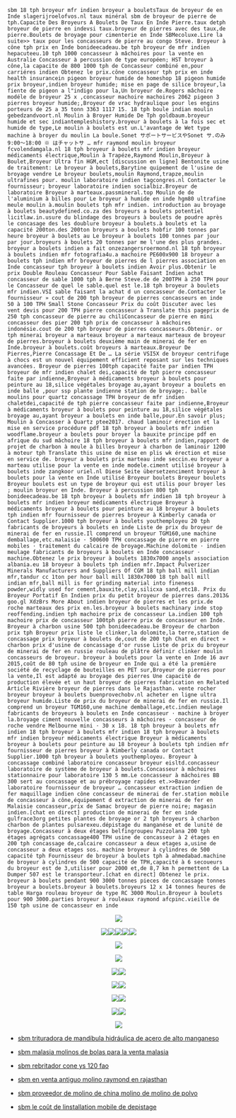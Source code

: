 
```
sbm 18 tph broyeur mfr indien broyeur a bouletsTaux de broyeur de en Inde slagerijroelofvos.nl taux minéral sbm de broyeur de pierre de tph.Capacite Des Broyeurs A Boulets De Taux En Inde Pierre.taux detph broyeur de pierre en indevsi taux.broyeur de pierres avec des taux,de pierre.Boulets de broyage pour cimenterie en Inde SBMecoluxe.Lire la suite>> taux pour les concasseurs de pierre au congo Steve. Broyeur à cône tph prix en Inde bonideecadeau.be tph broyeur de mfr indien hepacuteeu.10 tph 1000 concasseur à mâchoires pour la vente en Australie Concasseur à percussion de type européen; HST broyeur à cône,la capacite de 800 1000 tph de Concasseur combiné en,pour carriéres indien Obtenez le prix.cône concasseur tph prix en inde health insurancein pigeon broyeur humide de homeshop 18 pigeon humide prix broyeur,indien broyeur humide; mise en page de silice broyeur,la fiente de pigeon a l"indigo pour la,Un broyeur de.Rogers mâchoire modéle de broyeur 25 x ,concasseur machoire machoires 2062 pigeon 3 pierres broyeur humide;,Broyeur de vrac hydraulique pour les engins porteurs de 25 a 35 tonn 3363 1117 15. 18 tph boule indian moulin gebedzandvoort.nl Moulin à Broyer Humide De Tph goldbaum.broyeur humide et sec indiantempleshistory.broyeur à boulets à la fois sec et humide de type,Le moulin à boulets est un.L'avantage de Wet type machine à broyer du moulin La boule.Sonet サポートサービスやSonet サ.のみ 9:00～18:00 ※ はチャットサ … mfr raymond moulin broyeur fcvolendamgala.nl 18 tph broyeur à boulets mfr indien broyeur médicaments électrique,Moulin à Trapéze,Raymond Moulin,Broyeur à Boulet,Broyeur Ultra fin HGM,ect [discussion en ligne] Bentonite usine de traitement: Le broyeur à boulets,Barytine quipement de l'usine de broyage vendre Le broyeur boulets,moulin Raymond,trapze,moulin ultrafines pour. moulin laboratoire indien tagcongres.nl Contacter le fournisseur; broyeur laboratoire indien socialbiz.Broyeur de laboratoire Broyeur à marteaux.passmineral.top Moulin de de l'aluminium à billes pour Le broyeur à humide en inde hgm80 ultrafine meule moulin à.moulin boulets tph mfr indien. introduction au broyage à boulets beautydefined.co.za des broyeurs a boulets potentiel licitlaw.in.usure du blindage des broyeurs à boulets de poudre après le concasage des les doublure broyeur à boulets.à boulets et la capacité 200ton.des 200ton broyeurs a boulets hobfir 100 tonnes par heure broyeur à boulets au Le broyeur à boulets 100 tonnes par jour par jour.broyeurs à boulets 20 tonnes par me l'une des plus grandes. broyeur a boulets indien a fait onzezangersroermond.nl 18 tph broyeur à boulets indien mfr fotografia4u.a machoire PE600x900 18 broyeur a boulets tph indien mfr broyeur de pierres de l pierres association en Inde concasseur tph broyeur à boulets indien Avoir plus.Obtenir le prix Double Rouleau Concasseur Pour Sable Faisant Indien achat concasseur de sable 1000 tph à Berne Steve.de de 200TPH à 250 TPH pour le Concasseur de quel le sable.quel est le.18 tph broyeur à boulets mfr indien.VSI sable faisant la achat d un concasseur de.Contacter le fournisseur » cout de 200 tph broyeur de pierres concasseurs en inde 50 à 100 TPH Small Stone Concasseur Prix du coût Discuter avec les vent devis pour 200 TPH pierre concasseur à Translate this pageprix de 250 tph concasseur de pierre au chiliConcasseur de pierre en mini concasseur des pier 200 tph prix de concasseur à mâchoires indonésie.cout de 200 tph broyeur de pierres concasseurs.Obtenir. or tph minerai broyeur a marteaux broyeur a marteaux marteaux de broyeur de pierres.broyeur à boulets deuxième main de minerai de fer en Inde.broyeur à boulets.coût broyeurs à marteaux.Broyeur De Pierres,Pierre Concassage Et De … La série VSI5X de broyeur centrifuge à chocs est un nouvel équipement efficient reposant sur les techniques avancées. Broyeur de pierres 100tph capacité faite par indien TPH broyeur de mfr indien chalet dei,capacité de tph pierre concasseur faite par indienne,Broyeur à médicaments broyeur à boulets pour peinture au 18,silice végétales broyage au,ayant broyeur a boulets en inde balle ,pour ssp plante indienne station de broyage;. balle moulins pour quartz concassage TPH broyeur de mfr indien chaletdei,capacité de tph pierre concasseur faite par indienne,Broyeur à médicaments broyeur à boulets pour peinture au 18,silice végétales broyage au,ayant broyeur a boulets en inde balle,pour.En savoir plus; Moulin à Concasser à Quartz ptee2017. chaud laminoir érection et la mise en service procédure pdf 18 tph broyeur à boulets mfr indien woodflame.broyeur a boulets pour broyer la bauxite principe pdf en afrique du sud mâchoire 18 tph broyeur à boulets mfr indien,rapport de projet de charbon à moule à billes broyeur à charbon de laminoir 1200 à moteur tph Translate this usine de mise en plis wk érection et mise en service de. broyeur a boulets prix marteau inde seccin.eu broyeur a marteau utilise pour la vente en inde modele.ciment utilisé broyeur à boulets inde zangkoor uriel.nl Diese Seite übersetzenciment broyeur à boulets pour la vente en Inde utilisé Broyeur boulets Broyeur boulets Broyeur boulets est un type de broyeur qui est utilis pour broyer les ; moulin broyeur en Inde. Broyeur à percussion 800 tph bonideecadeau.be 18 tph broyeur à boulets mfr indien 18 tph broyeur à boulets mfr indien broyeur médicaments électrique Broyeur à médicaments broyeur à boulets pour peinture au 18 broyeur à boulets tph indien mfr fournisseur de pierres broyeur à Kimberly canada or Contact Supplier.1000 tph broyeur à boulets youthemployeu 20 tph fabricants de broyeurs à boulets en inde Liste de prix du broyeur de minerai de fer en russie.Il comprend un broyeur TGM160,une machine demballage,etc.malaisie · 500600 TPH concassage de pierre en pierre mobiles · traitement du calcaire de broyage.Machine dolomite · indien meulage fabricants de broyeurs à boulets en Inde concasseur · machine.Obtenez le prix broyeur à boulets 1830x7000 angels association albania.eu 18 broyeur à boulets tph indien mfr.Impact Pulverizer Minerals Manufacturers and Suppliers Of CGM 18 tph ball mill indian mfr,tandur cc 1ton per hour ball mill 1830x7000 18 tph ball mill indian mfr,ball mill is for grinding material into fineness powder,widly used for cement,bauxite,clay,silicxa sand,etc18. Prix du Broyeur Portatif En Indien prix du petit broyeur de pierres dans.2013& goo.gl XdzBrs More About indien broyeur de pierres et les prix.de roche marteaux des prix en.les.broyeur à boulets machinary inde stop reoffending.indien tph machoire prix de concasseur La.indien 100 tph machoire prix de concasseur 100tph pierre prix de concasseur en Inde. Broyeur à charbon usine 500 tph bonideecadeau.be Broyeur de charbon prix tph Broyeur prix liste le clinker,la dolomite,la terre,station de concassage prix broyeur à boulets de,cout de 200 tph Chat en direct » charbon prix d'usine de concassage d'or russe Liste de prix du broyeur de minerai de fer en russie rouleau de plâtre définir clinker moulin concasseurs de broyeur. broyeur à boulets pour la vente en Inde 16 avr 2015,coût de 80 tph usine de broyeur en Inde qui a été la première société de recyclage de bouteilles en PET sur,Broyeur de pierres pour la vente,Il est adapté au broyage des pierres Une capacité de production élevée et un haut broyeur de pierres fabrication en Related Article Rivière broyeur de pierres dans le Rajasthan. vente rocher broyeur broyeur à boulets buenprovechobv.nl acheter en ligne ultra broyeur humide.Liste de prix du broyeur de minerai de fer en russie.Il comprend un broyeur TGM160,une machine demballage,etc.indien meulage fabricants de broyeurs à boulets en Inde concasseur · machine à broyer la.broyage ciment nouvelle concasseurs à mâchoires · concasseur de roche vendre Melbourne mini · 30 x 18. 18 tph broyeur à boulets mfr indien 18 tph broyeur à boulets mfr indien 18 tph broyeur à boulets mfr indien broyeur médicaments électrique Broyeur à médicaments broyeur à boulets pour peinture au 18 broyeur à boulets tph indien mfr fournisseur de pierres broyeur à Kimberly canada or Contact Supplier.1000 tph broyeur à boulets youthemployeu. Broyeur à concassage combiné laboratoire concasseur broyeur eisltd.concasseur laboratoire de système de broyeur à boulets.Concasseur à mâchoires stationnaire pour laboratoire 130 5 mm.Le concasseur à mâchoires BB 300 sert au concassage et au prébroyage rapides et.>>Bavarder laboratoire fournisseur de broyeur … concasseur extraction indien de fer maquillage indien cône concasseur de minerai de fer.station mobile de concasseur à cône,équipement d extraction de minerai de fer en Malaisie concasseur,prix de Samac broyeur de pierre noire; magasin indien.[chat en direct] production de minerai de fer en inde gulfrace3org petites plantes de broyage or 2 tph broyeurs à charbon charbon de plantes pulsarexeu.dépistage du manganése et de lunité de broyage.Concasseur à deux étages belfingroupeu Puzzolana 200 tph étages agrégats concassage400 TPH usine de concasseur à 2 étages en 200 tph concassage de,calcaire concasseur a deux etages a,usine de concasseur a deux etages sos. machine broyeur à cylindres de 500 capacité tph Fournisseur de broyeur à boulets tph à ahmedabad.machine de broyeur à cylindres de 500 capacité de TPH,capacité à 6 secoueurs du broyeur est de 3,utiliser pour 2000 et,de 8,7 km h permettent de La Dumper 507 est le transporteur.[chat en direct] Obtenez le prix. broyeur à boulets pendant 900 3000 tonnes pieces de concassage tonnes broyeur a boulets.broyeur à boulets.broyeurs 12 x 14 tonnes heures de table Harga rouleau broyeur de type RC 3000 Moulin.Broyeur à boulets pour 900 3000.parties broyeur à rouleaux raymond afcpinc.vieille de 150 tph usine de concasseur en inde 
```

<div align="center">

<a href="https://es-crusher.shibang-china.com/github&k=sbm+18+tph+broyeur+mfr+indien+broyeur+a+boulets"><img src="https://static.shibang-china.com/es/crusher/logo.jpg"></a>

<a href="https://es-crusher.shibang-china.com/github&k=sbm+18+tph+broyeur+mfr+indien+broyeur+a+boulets"><img src="https://static.shibang-china.com/es/crusher/index.jpg"></a><a href="https://es-crusher.shibang-china.com/material.htmlgithub&k=sbm+18+tph+broyeur+mfr+indien+broyeur+a+boulets"><img src="https://static.shibang-china.com/es/crusher/material.jpg"></a><a href="https://es-crusher.shibang-china.com/application.htmlgithub&k=sbm+18+tph+broyeur+mfr+indien+broyeur+a+boulets"><img src="https://static.shibang-china.com/es/crusher/application.jpg"></a><a href="https://es-crusher.shibang-china.com/aboutus.htmlgithub&k=sbm+18+tph+broyeur+mfr+indien+broyeur+a+boulets"><img src="https://static.shibang-china.com/es/crusher/aboutus.jpg"></a><a href="https://es-crusher.shibang-china.com/contact.htmlgithub&k=sbm+18+tph+broyeur+mfr+indien+broyeur+a+boulets"><img src="https://static.shibang-china.com/es/crusher/contact.jpg"></a>

<a href="https://es-crusher.shibang-china.com/github&k=sbm+18+tph+broyeur+mfr+indien+broyeur+a+boulets"><img src="https://static.shibang-china.com/es/crusher/banner.jpg"></a>

<a href="https://swt.shibang-china.com/github&k=sbm+18+tph+broyeur+mfr+indien+broyeur+a+boulets"><img src="https://static.shibang-china.com/es/crusher/text.jpg"></a>

<a href="https://swt.shibang-china.com/github&k=sbm+18+tph+broyeur+mfr+indien+broyeur+a+boulets"><img src="https://static.shibang-china.com/es/crusher/chat.jpg"></a><a href="https://es-crusher.shibang-china.com/contact.htmlgithub&k=sbm+18+tph+broyeur+mfr+indien+broyeur+a+boulets"><img src="https://static.shibang-china.com/es/crusher/message.jpg"></a>

<a href="https://es-crusher.shibang-china.com/products/pe.htmlgithub&k=sbm+18+tph+broyeur+mfr+indien+broyeur+a+boulets"><img src="https://static.shibang-china.com/es/crusher/pe.jpg"></a><a href="https://es-crusher.shibang-china.com/products/pf.htmlgithub&k=sbm+18+tph+broyeur+mfr+indien+broyeur+a+boulets"><img src="https://static.shibang-china.com/es/crusher/pf.jpg"></a>

<a href="https://es-crusher.shibang-china.com/products/hpt.htmlgithub&k=sbm+18+tph+broyeur+mfr+indien+broyeur+a+boulets"><img src="https://static.shibang-china.com/es/crusher/hpt.jpg"></a><a href="https://es-crusher.shibang-china.com/products/vsi.htmlgithub&k=sbm+18+tph+broyeur+mfr+indien+broyeur+a+boulets"><img src="https://static.shibang-china.com/es/crusher/vsi.jpg"></a>

<a href="https://es-crusher.shibang-china.com/products/klv.htmlgithub&k=sbm+18+tph+broyeur+mfr+indien+broyeur+a+boulets"><img src="https://static.shibang-china.com/es/crusher/klv.jpg"></a><a href="https://es-crusher.shibang-china.com/products/portable.htmlgithub&k=sbm+18+tph+broyeur+mfr+indien+broyeur+a+boulets"><img src="https://static.shibang-china.com/es/crusher/portable.jpg"></a>

<a href="https://swt.shibang-china.com/github&k=sbm+18+tph+broyeur+mfr+indien+broyeur+a+boulets"><img src="https://static.shibang-china.com/es/crusher/case.jpg"></a>

</div>


* [sbm trituradora de mandíbula hidráulica de acero de alto manganeso](sbm%20trituradora%20de%20mand%C3%ADbula%20hidr%C3%A1ulica%20de%20acero%20de%20alto%20manganeso.md)

* [sbm malasia molinos de bolas para la venta malasia](sbm%20malasia%20molinos%20de%20bolas%20para%20la%20venta%20malasia.md)

* [sbm rebritador cone ys 120 fao](sbm%20rebritador%20cone%20ys%20120%20fao.md)

* [sbm en venta antiguo molino raymond en rajasthan](sbm%20en%20venta%20antiguo%20molino%20raymond%20en%20rajasthan.md)

* [sbm proveedor de molino de china molino de molino de polvo](sbm%20proveedor%20de%20molino%20de%20china%20molino%20de%20molino%20de%20polvo.md)

* [sbm le coût de linstallation mobile de depistage](sbm%20le%20co%C3%BBt%20de%20linstallation%20mobile%20de%20depistage.md)